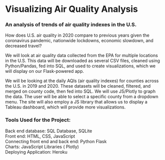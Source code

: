 # Visualizing Air Quality Analysis
### An analysis of trends of air quality indexes in the U.S.

How does U.S. air quality in 2020 compare to previous years given the coronavirus pandemic, nationwide lockdowns, economic slowdown, and decreased travel? 

We will look at air quality data collected from the EPA for multiple locations in the U.S. This data will be downloaded as several CSV files, cleaned using Python/Pandas, fed into SQL, and used to create visualizations, which we will display on our Flask-powered app. 

We will be looking at the daily AQIs (air quality indexes) for counties across the U.S. in 2019 and 2020. These datasets will be cleaned, filtered, and merged on county code, then fed into SQL. We will use JS/Plotly to graph the data. The user will be able to select a specific county from a dropdown menu. The site will also employ a JS library that allows us to display a Tableau dashboard, which will provide more visualizations. 

### Tools Used for the Project:<br />
Back end database:  SQL Database, SQLite<br />
Front end:  HTML, CSS, JavaScript<br />
Connecting front end and back end:  Python Flask<br />
Charts:  JavaScript Libraries ( Plotly)<br />
Deploying Application:  Heroku
